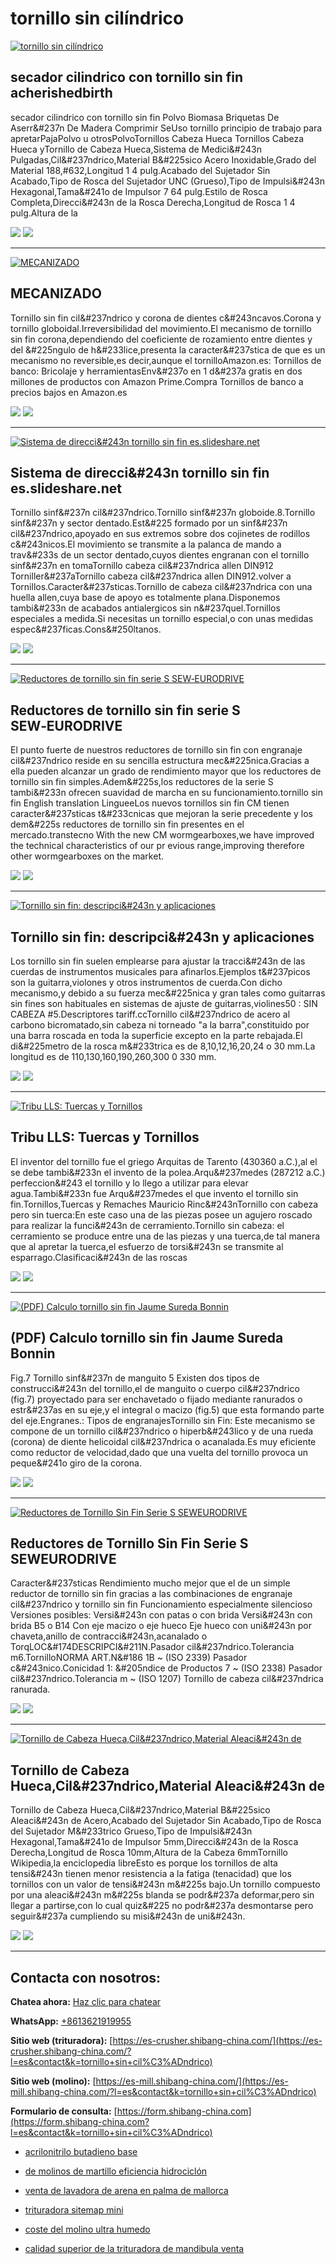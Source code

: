 # tornillo sin cilíndrico

<a href="https://swt.shibang-china.com/?l=es&img&k=tornillo+sin+cil%C3%ADndrico" target="_blank">![tornillo sin cilíndrico](http://static.shibang-china.com/all-800x300/836.jpg)</a>

## secador cilindrico con tornillo sin fin acherishedbirth
secador cilindrico con tornillo sin fin Polvo Biomasa Briquetas De Aserr&#237n De Madera Comprimir SeUso tornillo principio de trabajo para apretarPajaPolvo u otrosPolvoTornillos Cabeza Hueca Tornillos Cabeza Hueca yTornillo de Cabeza Hueca,Sistema de Medici&#243n Pulgadas,Cil&#237ndrico,Material B&#225sico Acero Inoxidable,Grado del Material 188,#632,Longitud 1 4 pulg.Acabado del Sujetador Sin Acabado,Tipo de Rosca del Sujetador UNC (Grueso),Tipo de Impulsi&#243n Hexagonal,Tama&#241o de Impulsor 7 64 pulg.Estilo de Rosca Completa,Direcci&#243n de la Rosca Derecha,Longitud de Rosca 1 4 pulg.Altura de la


<a href="https://whatsapp.shibangsoft.com/WhatsApp.php" target="_blank" title="WhatsApp">![](http://static.shibang-china.com/icon/whatsapp.png)</a> <a href="https://swt.shibang-china.com/?l=es&icon&k=tornillo+sin+cil%C3%ADndrico" target="_blank">![](http://static.shibang-china.com/icon/chat-es.png)</a>

---

<a href="https://swt.shibang-china.com/?l=es&img&k=tornillo+sin+cil%C3%ADndrico" target="_blank">![MECANIZADO](http://static.shibang-china.com/all-800x300/1346.jpg)</a>

## MECANIZADO
Tornillo sin fin cil&#237ndrico y corona de dientes c&#243ncavos.Corona y tornillo globoidal.Irreversibilidad del movimiento.El mecanismo de tornillo sin fin corona,dependiendo del coeficiente de rozamiento entre dientes y del &#225ngulo de h&#233lice,presenta la caracter&#237stica de que es un mecanismo no reversible,es decir,aunque el tornilloAmazon.es: Tornillos de banco: Bricolaje y herramientasEnv&#237o en 1 d&#237a gratis en dos millones de productos con Amazon Prime.Compra Tornillos de banco a precios bajos en Amazon.es


<a href="https://whatsapp.shibangsoft.com/WhatsApp.php" target="_blank" title="WhatsApp">![](http://static.shibang-china.com/icon/whatsapp.png)</a> <a href="https://swt.shibang-china.com/?l=es&icon&k=tornillo+sin+cil%C3%ADndrico" target="_blank">![](http://static.shibang-china.com/icon/chat-es.png)</a>

---

<a href="https://swt.shibang-china.com/?l=es&img&k=tornillo+sin+cil%C3%ADndrico" target="_blank">![Sistema de direcci&#243n tornillo sin fin es.slideshare.net](http://static.shibang-china.com/all-800x300/922.jpg)</a>

## Sistema de direcci&#243n tornillo sin fin es.slideshare.net
Tornillo sinf&#237n cil&#237ndrico.Tornillo sinf&#237n globoide.8.Tornillo sinf&#237n y sector dentado.Est&#225 formado por un sinf&#237n cil&#237ndrico,apoyado en sus extremos sobre dos cojinetes de rodillos c&#243nicos.El movimiento se transmite a la palanca de mando a trav&#233s de un sector dentado,cuyos dientes engranan con el tornillo sinf&#237n en tomaTornillo cabeza cil&#237ndrica allen DIN912 Torniller&#237aTornillo cabeza cil&#237ndrica allen DIN912.volver a Tornillos.Caracter&#237sticas.Tornillo de cabeza cil&#237ndrica con una huella allen,cuya base de apoyo es totalmente plana.Disponemos tambi&#233n de acabados antialergicos sin n&#237quel.Tornillos especiales a medida.Si necesitas un tornillo especial,o con unas medidas espec&#237ficas.Cons&#250ltanos.


<a href="https://whatsapp.shibangsoft.com/WhatsApp.php" target="_blank" title="WhatsApp">![](http://static.shibang-china.com/icon/whatsapp.png)</a> <a href="https://swt.shibang-china.com/?l=es&icon&k=tornillo+sin+cil%C3%ADndrico" target="_blank">![](http://static.shibang-china.com/icon/chat-es.png)</a>

---

<a href="https://swt.shibang-china.com/?l=es&img&k=tornillo+sin+cil%C3%ADndrico" target="_blank">![Reductores de tornillo sin fin serie S SEW‑EURODRIVE](http://static.shibang-china.com/all-800x300/612.jpg)</a>

## Reductores de tornillo sin fin serie S SEW‑EURODRIVE
El punto fuerte de nuestros reductores de tornillo sin fin con engranaje cil&#237ndrico reside en su sencilla estructura mec&#225nica.Gracias a ella pueden alcanzar un grado de rendimiento mayor que los reductores de tornillo sin fin simples.Adem&#225s,los reductores de la serie S tambi&#233n ofrecen suavidad de marcha en su funcionamiento.tornillo sin fin English translation LingueeLos nuevos tornillos sin fin CM tienen caracter&#237sticas t&#233cnicas que mejoran la serie precedente y los dem&#225s reductores de tornillo sin fin presentes en el mercado.transtecno With the new CM wormgearboxes,we have improved the technical characteristics of our pr evious range,improving therefore other wormgearboxes on the market.


<a href="https://whatsapp.shibangsoft.com/WhatsApp.php" target="_blank" title="WhatsApp">![](http://static.shibang-china.com/icon/whatsapp.png)</a> <a href="https://swt.shibang-china.com/?l=es&icon&k=tornillo+sin+cil%C3%ADndrico" target="_blank">![](http://static.shibang-china.com/icon/chat-es.png)</a>

---

<a href="https://swt.shibang-china.com/?l=es&img&k=tornillo+sin+cil%C3%ADndrico" target="_blank">![Tornillo sin fin: descripci&#243n y aplicaciones](http://static.shibang-china.com/all-800x300/653.jpg)</a>

## Tornillo sin fin: descripci&#243n y aplicaciones
Los tornillo sin fin suelen emplearse para ajustar la tracci&#243n de las cuerdas de instrumentos musicales para afinarlos.Ejemplos t&#237picos son la guitarra,violones y otros instrumentos de cuerda.Con dicho mecanismo,y debido a su fuerza mec&#225nica y gran tales como guitarras sin fines son habituales en sistemas de ajuste de guitarras,violines50 : SIN CABEZA #5.Descriptores tariff.ccTornillo cil&#237ndrico de acero al carbono bicromatado,sin cabeza ni torneado "a la barra",constituido por una barra roscada en toda la superficie excepto en la parte rebajada.El di&#225metro de la rosca m&#233trica es de 8,10,12,16,20,24 o 30 mm.La longitud es de 110,130,160,190,260,300 0 330 mm.


<a href="https://whatsapp.shibangsoft.com/WhatsApp.php" target="_blank" title="WhatsApp">![](http://static.shibang-china.com/icon/whatsapp.png)</a> <a href="https://swt.shibang-china.com/?l=es&icon&k=tornillo+sin+cil%C3%ADndrico" target="_blank">![](http://static.shibang-china.com/icon/chat-es.png)</a>

---

<a href="https://swt.shibang-china.com/?l=es&img&k=tornillo+sin+cil%C3%ADndrico" target="_blank">![Tribu LLS: Tuercas y Tornillos](http://static.shibang-china.com/all-800x300/138.jpg)</a>

## Tribu LLS: Tuercas y Tornillos
El inventor del tornillo fue el griego Arquitas de Tarento (430360 a.C.),al el se debe tambi&#233n el invento de la polea.Arqu&#237medes (287212 a.C.) perfeccion&#243 el tornillo y lo llego a utilizar para elevar agua.Tambi&#233n fue Arqu&#237medes el que invento el tornillo sin fin.Tornillos,Tuercas y Remaches Mauricio Rinc&#243nTornillo con cabeza pero sin tuerca:En este caso una de las piezas posee un agujero roscado para realizar la funci&#243n de cerramiento.Tornillo sin cabeza: el cerramiento se produce entre una de las piezas y una tuerca,de tal manera que al apretar la tuerca,el esfuerzo de torsi&#243n se transmite al esparrago.Clasificaci&#243n de las roscas


<a href="https://whatsapp.shibangsoft.com/WhatsApp.php" target="_blank" title="WhatsApp">![](http://static.shibang-china.com/icon/whatsapp.png)</a> <a href="https://swt.shibang-china.com/?l=es&icon&k=tornillo+sin+cil%C3%ADndrico" target="_blank">![](http://static.shibang-china.com/icon/chat-es.png)</a>

---

<a href="https://swt.shibang-china.com/?l=es&img&k=tornillo+sin+cil%C3%ADndrico" target="_blank">![(PDF) Calculo tornillo sin fin Jaume Sureda Bonnin](http://static.shibang-china.com/all-800x300/546.jpg)</a>

## (PDF) Calculo tornillo sin fin Jaume Sureda Bonnin
Fig.7 Tornillo sinf&#237n de manguito 5 Existen dos tipos de construcci&#243n del tornillo,el de manguito o cuerpo cil&#237ndrico (fig.7) proyectado para ser enchavetado o fijado mediante ranurados o estr&#237as en su eje,y el integral o macizo (fig.5) que esta formando parte del eje.Engranes.: Tipos de engranajesTornillo sin Fin: Este mecanismo se compone de un tornillo cil&#237ndrico o hiperb&#243lico y de una rueda (corona) de diente helicoidal cil&#237ndrica o acanalada.Es muy eficiente como reductor de velocidad,dado que una vuelta del tornillo provoca un peque&#241o giro de la corona.


<a href="https://whatsapp.shibangsoft.com/WhatsApp.php" target="_blank" title="WhatsApp">![](http://static.shibang-china.com/icon/whatsapp.png)</a> <a href="https://swt.shibang-china.com/?l=es&icon&k=tornillo+sin+cil%C3%ADndrico" target="_blank">![](http://static.shibang-china.com/icon/chat-es.png)</a>

---

<a href="https://swt.shibang-china.com/?l=es&img&k=tornillo+sin+cil%C3%ADndrico" target="_blank">![Reductores de Tornillo Sin Fin Serie S SEWEURODRIVE](http://static.shibang-china.com/all-800x300/1048.jpg)</a>

## Reductores de Tornillo Sin Fin Serie S SEWEURODRIVE
Caracter&#237sticas Rendimiento mucho mejor que el de un simple reductor de tornillo sin fin gracias a las combinaciones de engranaje cil&#237ndrico y tornillo sin fin Funcionamiento especialmente silencioso Versiones posibles: Versi&#243n con patas o con brida Versi&#243n con brida B5 o B14 Con eje macizo o eje hueco Eje hueco con uni&#243n por chaveta,anillo de contracci&#243n,acanalado o TorqLOC&#174DESCRIPCI&#211N.Pasador cil&#237ndrico.Tolerancia m6.TornilloNORMA ART.N&#186 1B ~ (ISO 2339) Pasador c&#243nico.Conicidad 1: &#205ndice de Productos 7 ~ (ISO 2338) Pasador cil&#237ndrico.Tolerancia m ~ (ISO 1207) Tornillo de cabeza cil&#237ndrica ranurada.


<a href="https://whatsapp.shibangsoft.com/WhatsApp.php" target="_blank" title="WhatsApp">![](http://static.shibang-china.com/icon/whatsapp.png)</a> <a href="https://swt.shibang-china.com/?l=es&icon&k=tornillo+sin+cil%C3%ADndrico" target="_blank">![](http://static.shibang-china.com/icon/chat-es.png)</a>

---

<a href="https://swt.shibang-china.com/?l=es&img&k=tornillo+sin+cil%C3%ADndrico" target="_blank">![Tornillo de Cabeza Hueca,Cil&#237ndrico,Material Aleaci&#243n de](http://static.shibang-china.com/all-800x300/613.jpg)</a>

## Tornillo de Cabeza Hueca,Cil&#237ndrico,Material Aleaci&#243n de
Tornillo de Cabeza Hueca,Cil&#237ndrico,Material B&#225sico Aleaci&#243n de Acero,Acabado del Sujetador Sin Acabado,Tipo de Rosca del Sujetador M&#233trico Grueso,Tipo de Impulsi&#243n Hexagonal,Tama&#241o de Impulsor 5mm,Direcci&#243n de la Rosca Derecha,Longitud de Rosca 10mm,Altura de la Cabeza 6mmTornillo Wikipedia,la enciclopedia libreEsto es porque los tornillos de alta tensi&#243n tienen menor resistencia a la fatiga (tenacidad) que los tornillos con un valor de tensi&#243n m&#225s bajo.Un tornillo compuesto por una aleaci&#243n m&#225s blanda se podr&#237a deformar,pero sin llegar a partirse,con lo cual quiz&#225 no podr&#237a desmontarse pero seguir&#237a cumpliendo su misi&#243n de uni&#243n.


<a href="https://whatsapp.shibangsoft.com/WhatsApp.php" target="_blank" title="WhatsApp">![](http://static.shibang-china.com/icon/whatsapp.png)</a> <a href="https://swt.shibang-china.com/?l=es&icon&k=tornillo+sin+cil%C3%ADndrico" target="_blank">![](http://static.shibang-china.com/icon/chat-es.png)</a>

---
## Contacta con nosotros:

**Chatea ahora:** [Haz clic para chatear](https://swt.shibang-china.com?l=es&contact&k=tornillo+sin+cil%C3%ADndrico)

**WhatsApp:**  [+8613621919955](https://whatsapp.shibangsoft.com/WhatsApp.php)

**Sitio web (trituradora):** [https://es-crusher.shibang-china.com/](https://es-crusher.shibang-china.com/?l=es&contact&k=tornillo+sin+cil%C3%ADndrico)

**Sitio web (molino):** [https://es-mill.shibang-china.com/](https://es-mill.shibang-china.com/?l=es&contact&k=tornillo+sin+cil%C3%ADndrico)

**Formulario de consulta:** [https://form.shibang-china.com](https://form.shibang-china.com?l=es&contact&k=tornillo+sin+cil%C3%ADndrico)

* [acrilonitrilo butadieno base](../83/acrilonitrilo%20butadieno%20base.md)

* [de molinos de martillo eficiencia hidrociclón](../92/de%20molinos%20de%20martillo%C2%A0eficiencia%20hidrocicl%C3%B3n.md)

* [venta de lavadora de arena en palma de mallorca](../95/venta%20de%20lavadora%20de%20arena%20en%20palma%20de%20mallorca.md)

* [trituradora sitemap mini](../92/trituradora%20sitemap%20mini.md)

* [coste del molino ultra humedo](../87/coste%20del%20molino%20ultra%20humedo.md)

* [calidad superior de la trituradora de mandibula venta](../89/calidad%20superior%20de%20la%20trituradora%20de%20mandibula%20venta.md)